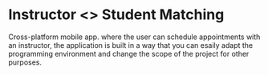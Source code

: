 # Instructor <> Student Matching

Cross-platform mobile app. where the user can schedule appointments with an instructor, the application is built in a way that you can esaily adapt the programming environment and change the scope of the project for other purposes. 
